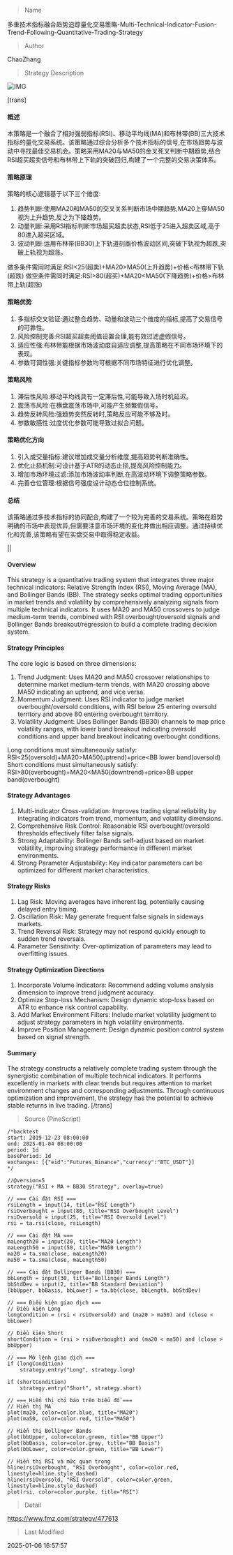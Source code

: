 
> Name

多重技术指标融合趋势追踪量化交易策略-Multi-Technical-Indicator-Fusion-Trend-Following-Quantitative-Trading-Strategy

> Author

ChaoZhang

> Strategy Description

![IMG](https://www.fmz.com/upload/asset/172be7ebec2de06968c.png)

[trans]
#### 概述
本策略是一个融合了相对强弱指标(RSI)、移动平均线(MA)和布林带(BB)三大技术指标的量化交易系统。该策略通过综合分析多个技术指标的信号,在市场趋势与波动中寻找最佳交易机会。策略采用MA20与MA50的金叉死叉判断中期趋势,结合RSI超买超卖信号和布林带上下轨的突破回归,构建了一个完整的交易决策体系。

#### 策略原理
策略的核心逻辑基于以下三个维度:
1. 趋势判断:使用MA20和MA50的交叉关系判断市场中期趋势,MA20上穿MA50视为上升趋势,反之为下降趋势。
2. 动量判断:采用RSI指标判断市场超买超卖状态,RSI低于25进入超卖区域,高于80进入超买区域。
3. 波动判断:运用布林带(BB30)上下轨道刻画价格波动区间,突破下轨视为超跌,突破上轨视为超涨。

做多条件需同时满足:RSI<25(超卖)+MA20>MA50(上升趋势)+价格<布林带下轨(超跌)
做空条件需同时满足:RSI>80(超买)+MA20<MA50(下降趋势)+价格>布林带上轨(超涨)

#### 策略优势
1. 多指标交叉验证:通过整合趋势、动量和波动三个维度的指标,提高了交易信号的可靠性。
2. 风险控制完善:RSI超买超卖阈值设置合理,能有效过滤虚假信号。
3. 适应性强:布林带能根据市场波动度自适应调整,提高策略在不同市场环境下的表现。
4. 参数可调性强:关键指标参数均可根据不同市场特征进行优化调整。

#### 策略风险
1. 滞后性风险:移动平均线具有一定滞后性,可能导致入场时机延迟。
2. 震荡市风险:在横盘震荡市场中,可能产生频繁假信号。
3. 趋势反转风险:强趋势突然反转时,策略反应可能不够及时。
4. 参数敏感性:过度优化参数可能导致过拟合问题。

#### 策略优化方向
1. 引入成交量指标:建议增加成交量分析维度,提高趋势判断准确性。
2. 优化止损机制:可设计基于ATR的动态止损,提高风险控制能力。
3. 增加市场环境过滤:添加市场波动率判断,在高波动环境下调整策略参数。
4. 完善仓位管理:根据信号强度设计动态仓位控制系统。

#### 总结
该策略通过多技术指标的协同配合,构建了一个较为完善的交易系统。策略在趋势明确的市场中表现优异,但需要注意市场环境的变化并做出相应调整。通过持续优化和完善,该策略有望在实盘交易中取得稳定收益。 

|| 

#### Overview
This strategy is a quantitative trading system that integrates three major technical indicators: Relative Strength Index (RSI), Moving Average (MA), and Bollinger Bands (BB). The strategy seeks optimal trading opportunities in market trends and volatility by comprehensively analyzing signals from multiple technical indicators. It uses MA20 and MA50 crossovers to judge medium-term trends, combined with RSI overbought/oversold signals and Bollinger Bands breakout/regression to build a complete trading decision system.

#### Strategy Principles
The core logic is based on three dimensions:
1. Trend Judgment: Uses MA20 and MA50 crossover relationships to determine market medium-term trends, with MA20 crossing above MA50 indicating an uptrend, and vice versa.
2. Momentum Judgment: Uses RSI indicator to judge market overbought/oversold conditions, with RSI below 25 entering oversold territory and above 80 entering overbought territory.
3. Volatility Judgment: Uses Bollinger Bands (BB30) channels to map price volatility ranges, with lower band breakout indicating oversold conditions and upper band breakout indicating overbought conditions.

Long conditions must simultaneously satisfy: RSI<25(oversold)+MA20>MA50(uptrend)+price<BB lower band(oversold)
Short conditions must simultaneously satisfy: RSI>80(overbought)+MA20<MA50(downtrend)+price>BB upper band(overbought)

#### Strategy Advantages
1. Multi-indicator Cross-validation: Improves trading signal reliability by integrating indicators from trend, momentum, and volatility dimensions.
2. Comprehensive Risk Control: Reasonable RSI overbought/oversold thresholds effectively filter false signals.
3. Strong Adaptability: Bollinger Bands self-adjust based on market volatility, improving strategy performance in different market environments.
4. Strong Parameter Adjustability: Key indicator parameters can be optimized for different market characteristics.

#### Strategy Risks
1. Lag Risk: Moving averages have inherent lag, potentially causing delayed entry timing.
2. Oscillation Risk: May generate frequent false signals in sideways markets.
3. Trend Reversal Risk: Strategy may not respond quickly enough to sudden trend reversals.
4. Parameter Sensitivity: Over-optimization of parameters may lead to overfitting issues.

#### Strategy Optimization Directions
1. Incorporate Volume Indicators: Recommend adding volume analysis dimension to improve trend judgment accuracy.
2. Optimize Stop-loss Mechanism: Design dynamic stop-loss based on ATR to enhance risk control capability.
3. Add Market Environment Filters: Include market volatility judgment to adjust strategy parameters in high volatility environments.
4. Improve Position Management: Design dynamic position control system based on signal strength.

#### Summary
The strategy constructs a relatively complete trading system through the synergistic combination of multiple technical indicators. It performs excellently in markets with clear trends but requires attention to market environment changes and corresponding adjustments. Through continuous optimization and improvement, the strategy has the potential to achieve stable returns in live trading.
[/trans]



> Source (PineScript)

``` pinescript
/*backtest
start: 2019-12-23 08:00:00
end: 2025-01-04 08:00:00
period: 1d
basePeriod: 1d
exchanges: [{"eid":"Futures_Binance","currency":"BTC_USDT"}]
*/

//@version=5
strategy("RSI + MA + BB30 Strategy", overlay=true)

// === Cài đặt RSI ===
rsiLength = input(14, title="RSI Length")
rsiOverbought = input(80, title="RSI Overbought Level")
rsiOversold = input(25, title="RSI Oversold Level")
rsi = ta.rsi(close, rsiLength)

// === Cài đặt MA ===
maLength20 = input(20, title="MA20 Length")
maLength50 = input(50, title="MA50 Length")
ma20 = ta.sma(close, maLength20)
ma50 = ta.sma(close, maLength50)

// === Cài đặt Bollinger Bands (BB30) ===
bbLength = input(30, title="Bollinger Bands Length")
bbStdDev = input(2, title="BB Standard Deviation")
[bbUpper, bbBasis, bbLower] = ta.bb(close, bbLength, bbStdDev)

// === Điều kiện giao dịch ===
// Điều kiện Long
longCondition = (rsi < rsiOversold) and (ma20 > ma50) and (close < bbLower)

// Điều kiện Short
shortCondition = (rsi > rsiOverbought) and (ma20 < ma50) and (close > bbUpper)

// === Mở lệnh giao dịch ===
if (longCondition)
    strategy.entry("Long", strategy.long)

if (shortCondition)
    strategy.entry("Short", strategy.short)

// === Hiển thị chỉ báo trên biểu đồ ===
// Hiển thị MA
plot(ma20, color=color.blue, title="MA20")
plot(ma50, color=color.red, title="MA50")

// Hiển thị Bollinger Bands
plot(bbUpper, color=color.green, title="BB Upper")
plot(bbBasis, color=color.gray, title="BB Basis")
plot(bbLower, color=color.green, title="BB Lower")

// Hiển thị RSI và mức quan trọng
hline(rsiOverbought, "RSI Overbought", color=color.red, linestyle=hline.style_dashed)
hline(rsiOversold, "RSI Oversold", color=color.green, linestyle=hline.style_dashed)
plot(rsi, color=color.purple, title="RSI")
```

> Detail

https://www.fmz.com/strategy/477613

> Last Modified

2025-01-06 16:57:57
